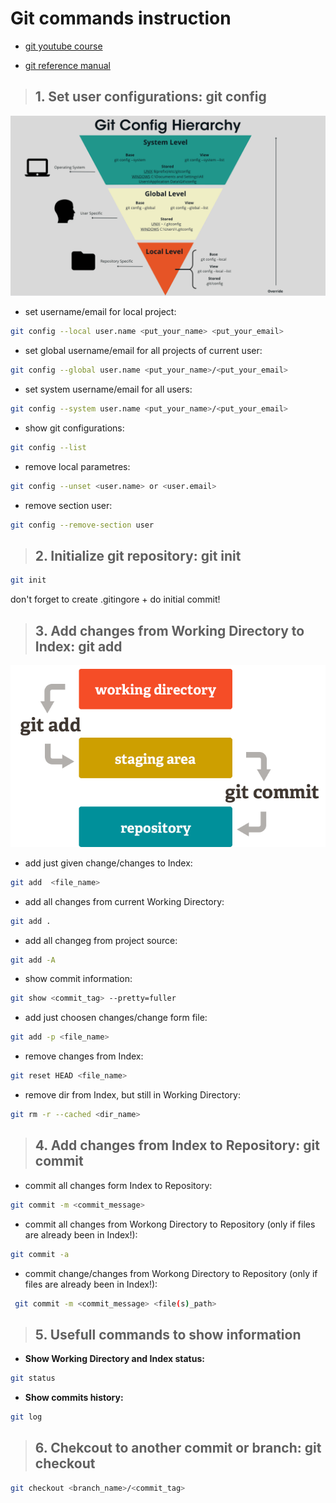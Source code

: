# Git commands instruction

- [git youtube course](https://www.youtube.com/playlist?list=PLDyvV36pndZFHXjXuwA_NywNrVQO0aQqb)

- [git reference manual](https://git-scm.com/docs)

> ## **1. Set user configurations: git config**

![git config hierarchy](src\git_config.png)

- set username/email for local project:

```sh
git config --local user.name <put_your_name> <put_your_email>
```

- set global username/email for all projects of current user:

```sh
git config --global user.name <put_your_name>/<put_your_email> 
```
- set system username/email for all users:

```sh
git config --system user.name <put_your_name>/<put_your_email>
```

- show git configurations:

```sh
git config --list
```

- remove local parametres:

```sh
git config --unset <user.name> or <user.email>
```

- remove section user:

```sh
git config --remove-section user
```


> ## **2. Initialize git repository: git init**

```sh
git init
```

don't forget to create .gitingore + do initial commit!

> ## **3. Add changes from Working Directory to Index: git add**

![git workspaces](src\git_workspaces.png)

- add just given change/changes to Index:

```sh
git add  <file_name>
```

- add all changes from current Working Directory:

```sh
git add .
```

- add all changeg from project source:

```sh
git add -A
```

- show commit information:

```sh
git show <commit_tag> --pretty=fuller
```

- add just choosen changes/change form file:

```sh
git add -p <file_name>
```

- remove changes from Index:

```sh
git reset HEAD <file_name>
```

- remove dir from Index, but still in Working Directory:

```sh
git rm -r --cached <dir_name>
```

> ## **4. Add changes from Index to Repository: git commit**

- commit all changes form Index to Repository:

```sh
git commit -m <commit_message>
```

- commit all changes from Workong Directory to Repository (only if files are already been in Index!):

```sh
git commit -a
```

- commit change/changes from Workong Directory to Repository (only if files are already been in Index!):

```sh
 git commit -m <commit_message> <file(s)_path>
 ```

> ## **5. Usefull commands to show information**
- **Show Working Directory and Index status:**

```sh
git status
```

- **Show commits history:**

```sh
git log
```

> ## **6. Chekcout to another commit or branch: git checkout**
```sh
git checkout <branch_name>/<commit_tag>
```